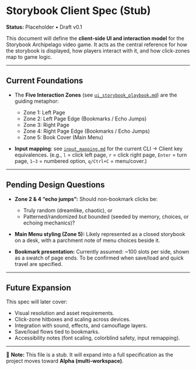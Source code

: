 # Storybook Client Spec (Stub)

**Status:** Placeholder • Draft v0.1

This document will define the **client-side UI and interaction model** for the Storybook Archipelago video game.
It acts as the central reference for how the storybook is displayed, how players interact with it, and how click-zones map to game logic.

---

## Current Foundations

- The **Five Interaction Zones** (see [`ui_storybook_playbook.md`](./ui_storybook_playbook.md)) are the guiding metaphor:
  - Zone 1: Left Page
  - Zone 2: Left Page Edge (Bookmarks / Echo Jumps)
  - Zone 3: Right Page
  - Zone 4: Right Page Edge (Bookmarks / Echo Jumps)
  - Zone 5: Book Cover (Main Menu)

- **Input mapping**: see [`input_mapping.md`](./input_mapping.md) for the current CLI → Client key equivalences.
  (e.g., `l` = click left page, `r` = click right page, `Enter` = turn page, `1–3` = numbered option, `q/Ctrl+C` = menu/cover.)

---

## Pending Design Questions

- **Zone 2 & 4 “echo jumps”:**
  Should non-bookmark clicks be:
  - Truly random (dreamlike, chaotic), or
  - Patterned/randomized but bounded (seeded by memory, choices, or echoing mechanics)?

- **Main Menu styling (Zone 5):**
  Likely represented as a closed storybook on a desk, with a parchment note of menu choices beside it.

- **Bookmark presentation:**
  Currently assumed: ~100 slots per side, shown as a swatch of page ends.
  To be confirmed when save/load and quick travel are specified.

---

## Future Expansion

This spec will later cover:
- Visual resolution and asset requirements.
- Click-zone hitboxes and scaling across devices.
- Integration with sound, effects, and camouflage layers.
- Save/load flows tied to bookmarks.
- Accessibility notes (font scaling, colorblind safety, input remapping).

---

📌 **Note:** This file is a stub. It will expand into a full specification as the project moves toward **Alpha (multi-workspace)**.
